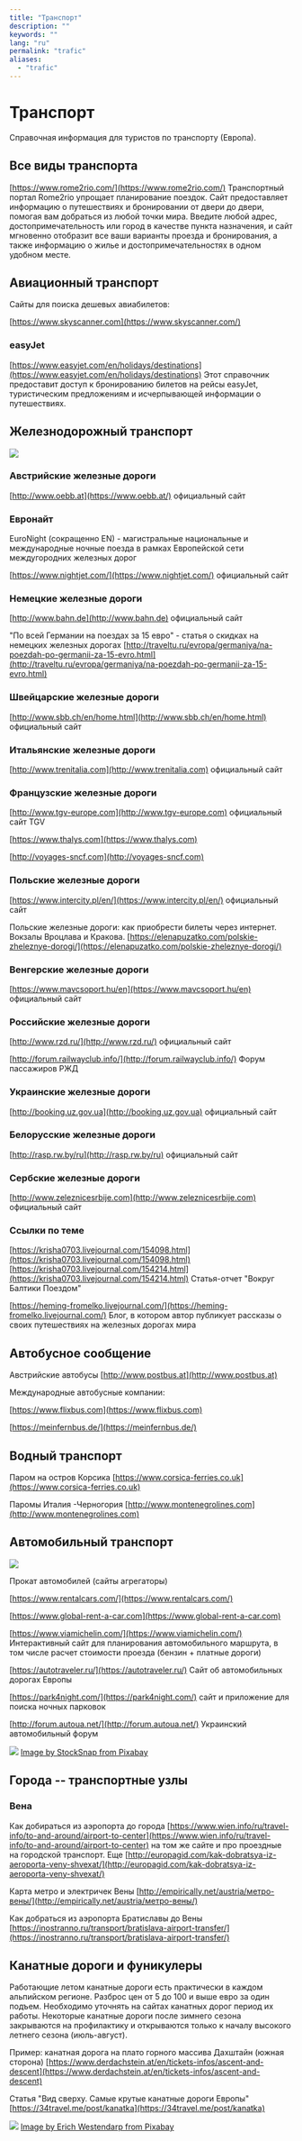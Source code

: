 ```yaml
---
title: "Транспорт"
description: ""
keywords: ""
lang: "ru"
permalink: "trafic"
aliases:
  - "trafic"
---
```


# Транспорт

Справочная информация для туристов по транспорту (Европа).

## Все виды транспорта

[https://www.rome2rio.com/](https://www.rome2rio.com/) Транспортный портал Rome2rio упрощает планирование поездок. Сайт предоставляет информацию о путешествиях и бронировании от двери до двери, помогая вам добраться из любой точки мира. Введите любой адрес, достопримечательность или город в качестве пункта назначения, и сайт мгновенно отобразит все ваши варианты проезда и бронирования, а также информацию о жилье и достопримечательностях в одном удобном месте.

## Авиационный транспорт

Сайты для поиска дешевых авиабилетов:

[https://www.skyscanner.com](https://www.skyscanner.com/)

### easyJet

[https://www.easyjet.com/en/holidays/destinations](https://www.easyjet.com/en/holidays/destinations) Этот справочник предоставит доступ к бронированию билетов на рейсы easyJet, туристическим предложениям и исчерпывающей информации о путешествиях.

## Железнодорожный транспорт

![](../images/pixabay/chiemgau-3169873_640.jpg)

### Австрийские железные дороги

[http://www.oebb.at](https://www.oebb.at/) официальный сайт

### Eвронайт

EuroNight (сокращенно EN) - магистральные национальные и международные ночные поезда в рамках Европейской сети междугородних железных дорог

[https://www.nightjet.com/](https://www.nightjet.com/) официальный сайт

### Немецкие железные дороги

[http://www.bahn.de](http://www.bahn.de) официальный сайт

"По всей Германии на поездах за 15 евро" - статья о скидках на немецких железных дорогах [http://traveltu.ru/evropa/germaniya/na-poezdah-po-germanii-za-15-evro.html](http://traveltu.ru/evropa/germaniya/na-poezdah-po-germanii-za-15-evro.html)

### Швейцарские железные дороги

[http://www.sbb.ch/en/home.html](http://www.sbb.ch/en/home.html) официальный сайт

### Итальянские железные дороги

[http://www.trenitalia.com](http://www.trenitalia.com) официальный сайт

### Французские железные дороги

[http://www.tgv-europe.com](http://www.tgv-europe.com) официальный сайт TGV

[https://www.thalys.com](https://www.thalys.com)

[http://voyages-sncf.com](http://voyages-sncf.com)

### Польские железные дороги

[https://www.intercity.pl/en/](https://www.intercity.pl/en/) официальный сайт

Польские железные дороги: как приобрести билеты через интернет. Вокзалы Вроцлава и Кракова. [https://elenapuzatko.com/polskie-zheleznye-dorogi/](https://elenapuzatko.com/polskie-zheleznye-dorogi/)

### Венгерские железные дороги

[https://www.mavcsoport.hu/en](https://www.mavcsoport.hu/en) официальный сайт

### Российские железные дороги

[http://www.rzd.ru/](http://www.rzd.ru/) официальный сайт

[http://forum.railwayclub.info/](http://forum.railwayclub.info/) Форум пассажиров РЖД

### Украинские железные дороги

[http://booking.uz.gov.ua](http://booking.uz.gov.ua) официальный сайт

### Белорусские железные дороги

[http://rasp.rw.by/ru](http://rasp.rw.by/ru) официальный сайт

### Сербские железные дороги

[http://www.zeleznicesrbije.com](http://www.zeleznicesrbije.com) официальный сайт

### Ссылки по теме

[https://krisha0703.livejournal.com/154098.html](https://krisha0703.livejournal.com/154098.html) [https://krisha0703.livejournal.com/154214.html](https://krisha0703.livejournal.com/154214.html) Статья-отчет "Вокруг Балтики Поездом"

[https://heming-fromelko.livejournal.com/](https://heming-fromelko.livejournal.com/) Блог, в котором автор публикует рассказы о своих путешествиях на железных дорогах мира

## Автобусное сообщение

Австрийские автобусы [http://www.postbus.at](http://www.postbus.at)

Международные автобусные компании:

[https://www.flixbus.com](https://www.flixbus.com)

[https://meinfernbus.de/](https://meinfernbus.de/)

## Водный транспорт

Паром на остров Корсика [https://www.corsica-ferries.co.uk](https://www.corsica-ferries.co.uk)

Паромы Италия -Черногория [http://www.montenegrolines.com](http://www.montenegrolines.com)

## Автомобильный транспорт

![](../images/pixabay/highway-3775809_640.jpg)

Прокат автомобилей (сайты агрегаторы)

[https://www.rentalcars.com/](https://www.rentalcars.com/)

[https://www.global-rent-a-car.com](https://www.global-rent-a-car.com)

[https://www.viamichelin.com/](https://www.viamichelin.com/) Интерактивный сайт для планирования автомобильного маршрута, в том числе расчет стоимости проезда (бензин + платные дороги)

[https://autotraveler.ru/](https://autotraveler.ru/) Сайт об автомобильных дорогах Европы

[https://park4night.com/](https://park4night.com/) сайт и приложение для поиска ночных парковок

[http://forum.autoua.net/](http://forum.autoua.net/) Украинский автомобильный форум

[![](../images/pixabay/highland-2576780_640.jpg)](../images/pixabay/highland-2576780_1280.jpg) [Image by StockSnap from Pixabay](https://pixabay.com/photos/highland-cliff-rock-hill-travel-2576780/)

## Города -- транспортные узлы

### Вена

Как добираться из аэропорта до города [https://www.wien.info/ru/travel-info/to-and-around/airport-to-center](https://www.wien.info/ru/travel-info/to-and-around/airport-to-center) на том же сайте и про проездные на городской транспорт. Еще [http://europagid.com/kak-dobratsya-iz-aeroporta-veny-shvexat/](http://europagid.com/kak-dobratsya-iz-aeroporta-veny-shvexat/)

Карта метро и электричек Вены [http://empirically.net/austria/метро-вены/](http://empirically.net/austria/метро-вены/)

Как добраться из аэропорта Братиславы до Вены [https://inostranno.ru/transport/bratislava-airport-transfer/](https://inostranno.ru/transport/bratislava-airport-transfer/)

## Канатные дороги и фуникулеры

Работающие летом канатные дороги есть практически в каждом альпийском регионе. Разброс цен от 5 до 100 и выше евро за один подъем. Необходимо уточнять на сайтах канатных дорог период их работы. Некоторые канатные дороги после зимнего сезона закрываются на профилактику и открываются только к началу высокого летнего сезона (июль-август).

Пример: канатная дорога на плато горного массива Дахштайн (южная сторона) [https://www.derdachstein.at/en/tickets-infos/ascent-and-descent](https://www.derdachstein.at/en/tickets-infos/ascent-and-descent)

Статья "Вид сверху. Самые крутые канатные дороги Европы" [https://34travel.me/post/kanatka](https://34travel.me/post/kanatka)

[![](../images/pixabay/funicular-railway-1611996_640.jpg)](../images/pixabay/funicular-railway-1611996_1280.jpg) [Image by Erich Westendarp from Pixabay](https://pixabay.com/photos/funicular-railway-aussichtspinkt-1611996/)
